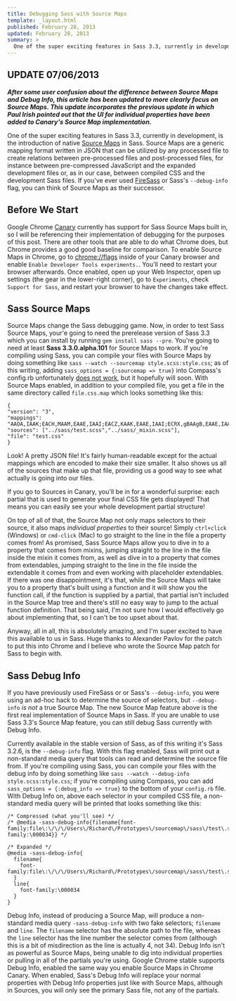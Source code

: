 ```yaml
---
title: Debugging Sass with Source Maps
template: _layout.html
published: February 28, 2013
updated: February 28, 2013
summary: >
  One of the super exciting features in Sass 3.3, currently in development, is the introduction of native Source Maps as a successor to Sass Debug Info. Working Source Map reading for Sass in Google Chrome Canary means this is a real debugging option you can start looking at today.
---
```

## UPDATE 07/06/2013

***After some user confusion about the difference between Source Maps and Debug Info, this article has been updated to more clearly focus on Source Maps. This update incorporates the previous update in which Paul Irish pointed out that the UI for individual properties have been added to Canary's Source Map implementation.***

One of the super exciting features in Sass 3.3, currently in development, is the introduction of native [Source Maps](http://www.html5rocks.com/en/tutorials/developertools/sourcemaps/) in Sass. Source Maps are a generic mapping format written in JSON that can be utilized by any processed file to create relations between pre-processed files and post-processed files, for instance between pre-compressed JavaScript and the expanded development files or, as in our case, between compiled CSS and the development Sass files. If you've ever used [FireSass](https://addons.mozilla.org/en-us/firefox/addon/firesass-for-firebug/) or Sass's `--debug-info` flag, you can think of Source Maps as their successor.

## Before We Start

Google Chrome [Canary](https://www.google.com/intl/en/chrome/browser/canary.html) currently has support for Sass Source Maps built in, so I will be referencing their implementation of debugging for the purposes of this post. There are other tools that are able to do what Chrome does, but Chrome provides a good good baseline for comparison. To enable Source Maps in Chrome, go to [chrome://flags](chrome://flags) inside of your Canary browser and enable `Enable Developer Tools experiments.`. You'll need to restart your browser afterwards. Once enabled, open up your Web Inspector, open up settings (the gear in the lower-right corner), go to `Experiments`, check `Support for Sass`, and restart your browser to have the changes take effect.

## Sass Source Maps

Source Maps change the Sass debugging game. Now, in order to test Sass Source Maps, your'e going to need the prerelease version of Sass 3.3 which you can install by running `gem install sass --pre`. You're going to need at least **Sass 3.3.0.alpha.101** for Source Maps to work. If you're compiling using Sass, you can compile your files with Source Maps by doing something like `sass --watch --sourcemap style.scss:style.css`; as of this writing, adding `sass_options = {:sourcemap => true}` into Compass's config.rb unfortunately [does not work](https://github.com/chriseppstein/compass/issues/1189), but it hopefully will soon. With Source Maps enabled, in addition to your compiled file, you get a file in the same directory called `file.css.map` which looks something like this:

<pre><code class="language-javascript">{
"version": "3",
"mappings": "AAOA,IAAK;EACH,MAAM,EAAE,IAAI;EACZ,KAAK,EAAE,IAAI;ECRX,gBAAgB,EAAE,IAAI;EDUtB,OAAO,EAAE,IAAI",
"sources": ["../sass/test.scss","../sass/_mixin.scss"],
"file": "test.css"
}</code></pre>

Look! A pretty JSON file! It's fairly human-readable except for the actual mappings which are encoded to make their size smaller. It also shows us all of the sources that make up that file, providing us a good way to see what actually is going into our files.

If you go to Sources in Canary, you'll be in for a wonderful surprise: each partial that is used to generate your final CSS file gets displayed! That means you can easily see your whole development partial structure!

On top of all of that, the Source Map not only maps selectors to their source, it also maps *individual properties* to their source! Simply `ctrl+click` (Windows) or `cmd-click` (Mac) to go straight to the line in the file a property comes from! As promised, Sass Source Maps allow you to dive in to a property that comes from mixins, jumping straight to the line in the file inside the mixin it comes from, as well as dive in to a property that comes from extendables, jumping straight to the line in the file inside the extendable it comes from and even working with placeholder extendables. If there was one disappointment, it's that, while the Source Maps will take you to a property that's built using a function and it will show you the function call, if the function is supplied by a partial, that partial isn't included in the Source Map tree and there's still no easy way to jump to the actual function definition. That being said, I'm not sure how I would effectively go about implementing that, so I can't be too upset about that.

Anyway, all in all, this is absolutely amazing, and I'm super excited to have this available to us in Sass. Huge thanks to Alexander Pavlov for the patch to put this into Chrome and I believe who wrote the Source Map patch for Sass to begin with.

## Sass Debug Info

If you have previously used FireSass or or Sass's `--debug-info`, you were using an ad-hoc hack to determine the source of selectors, but `--debug-info` *is not* a true Source Map. The new Source Map feature above is the first real implementation of Source Maps in Sass. If you are unable to use Sass 3.3's Source Map feature, you can still debug Sass currently with Debug Info.

Currently available in the stable version of Sass, as of this writing it's Sass 3.2.6, is the `--debug-info` flag. With this flag enabled, Sass will print out a non-standard media query that tools can read and determine the source file from. If you're compiling using Sass, you can compile your files with the debug info by doing something like `sass --watch --debug-info style.scss:style.css`; if you're compiling using Compass, you can add `sass_options = {:debug_info => true}` to the bottom of your `config.rb` file. With Debug Info on, above each selector in your compiled CSS file, a non-standard media query will be printed that looks something like this:

<pre><code class="language-scss">/* Compressed (what you'll see) */
/* @media -sass-debug-info{filename{font-family:file\:\/\/\/Users\/Richard\/Prototypes\/sourcemap\/sass\/test\.scss}line{font-family:\000034}} */

/* Expanded */
@media -sass-debug-info{
  filename{
    font-family:file\:\/\/\/Users\/Richard\/Prototypes\/sourcemap\/sass\/test\.scss
  }
  line{
    font-family:\000034
  }
}</code></pre>

Debug Info, instead of producing a Source Map, will produce a non-standard media query `-sass-debug-info` with two fake selectors; `filename` and `line`. The `filename` selector has the absolute path to the file, whereas the `line` selector has the line number the selector comes from (although this is a bit of misdirection as the line is actually 4, not 34). Debug Info isn't as powerful as Source Maps, being unable to dig into individual properties or pulling in all of the partials you're using. Google Chrome stable supports Debug Info, enabled the same way you enable Source Maps in Chrome Canary. When enabled, Sass's Debug Info will replace your normal properties with Debug Info properties just like with Source Maps, although in Sources, you will only see the primary Sass file, not any of the partials.
